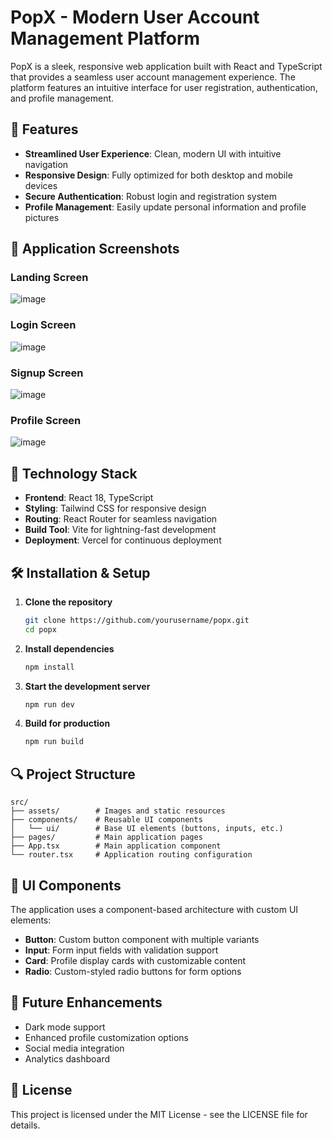 # PopX - Modern User Account Management Platform

PopX is a sleek, responsive web application built with React and TypeScript that provides a seamless user account management experience. The platform features an intuitive interface for user registration, authentication, and profile management.

## 🌟 Features

- **Streamlined User Experience**: Clean, modern UI with intuitive navigation
- **Responsive Design**: Fully optimized for both desktop and mobile devices
- **Secure Authentication**: Robust login and registration system
- **Profile Management**: Easily update personal information and profile pictures

## 📱 Application Screenshots

### Landing Screen
![image](https://github.com/user-attachments/assets/2853e6d7-06d5-4a11-830e-2727788adf28)


### Login Screen
![image](https://github.com/user-attachments/assets/5ae49b1e-a4bf-42d2-8678-45a8ea1ee3eb)


### Signup Screen  
![image](https://github.com/user-attachments/assets/36d5e050-5a8e-4d27-8335-deeeac4ffc62)


### Profile Screen
![image](https://github.com/user-attachments/assets/6c0ce7c4-23f2-4da8-b622-b788bb1d50ed)


## 🚀 Technology Stack

- **Frontend**: React 18, TypeScript
- **Styling**: Tailwind CSS for responsive design
- **Routing**: React Router for seamless navigation
- **Build Tool**: Vite for lightning-fast development
- **Deployment**: Vercel for continuous deployment

## 🛠️ Installation & Setup

1. **Clone the repository**
   ```bash
   git clone https://github.com/yourusername/popx.git
   cd popx
   ```

2. **Install dependencies**
   ```bash
   npm install
   ```

3. **Start the development server**
   ```bash
   npm run dev
   ```

4. **Build for production**
   ```bash
   npm run build
   ```

## 🔍 Project Structure

```
src/
├── assets/        # Images and static resources
├── components/    # Reusable UI components
│   └── ui/        # Base UI elements (buttons, inputs, etc.)
├── pages/         # Main application pages
├── App.tsx        # Main application component
└── router.tsx     # Application routing configuration
```

## 🎨 UI Components

The application uses a component-based architecture with custom UI elements:

- **Button**: Custom button component with multiple variants
- **Input**: Form input fields with validation support
- **Card**: Profile display cards with customizable content
- **Radio**: Custom-styled radio buttons for form options

## 📝 Future Enhancements

- Dark mode support
- Enhanced profile customization options
- Social media integration
- Analytics dashboard

## 📄 License

This project is licensed under the MIT License - see the LICENSE file for details.
